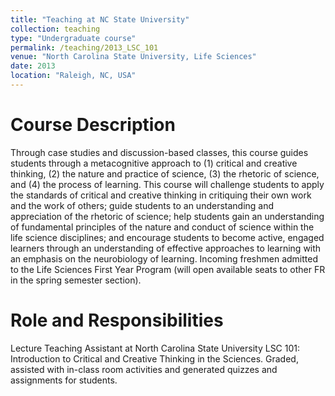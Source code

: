 ```yaml
---
title: "Teaching at NC State University"
collection: teaching
type: "Undergraduate course"
permalink: /teaching/2013_LSC_101
venue: "North Carolina State University, Life Sciences"
date: 2013
location: "Raleigh, NC, USA"
---
```


Course Description
======
Through case studies and discussion-based classes, this course guides students through a metacognitive approach to (1) critical and creative thinking, (2) the nature and practice of science, (3) the rhetoric of science, and (4) the process of learning. This course will challenge students to apply the standards of critical and creative thinking in critiquing their own work and the work of others; guide students to an understanding and appreciation of the rhetoric of science; help students gain an understanding of fundamental principles of the nature and conduct of science within the life science disciplines; and encourage students to become active, engaged learners through an understanding of effective approaches to learning with an emphasis on the neurobiology of learning. Incoming freshmen admitted to the Life Sciences First Year Program (will open available seats to other FR in the spring semester section).

Role and Responsibilities
======
Lecture Teaching Assistant at North Carolina State University LSC 101: Introduction to Critical and Creative Thinking in the Sciences. Graded, assisted with in-class room activities and generated quizzes and assignments for students.
